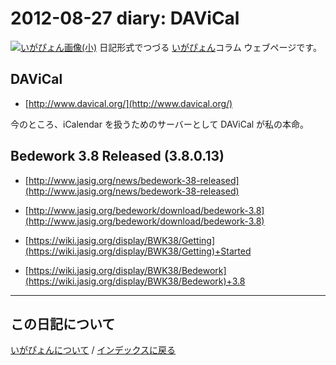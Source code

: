 2012-08-27 diary: DAViCal
=====================================================================================================
[![いがぴょん画像(小)](https://igapyon.github.io/diary/images/iga200306s.jpg "いがぴょん")](https://igapyon.github.io/diary/memo/memoigapyon.html) 日記形式でつづる [いがぴょん](https://igapyon.github.io/diary/memo/memoigapyon.html)コラム ウェブページです。

## DAViCal


* [http://www.davical.org/](http://www.davical.org/)

今のところ、iCalendar を扱うためのサーバーとして DAViCal が私の本命。


## Bedework 3.8 Released (3.8.0.13)


* [http://www.jasig.org/news/bedework-38-released](http://www.jasig.org/news/bedework-38-released)
* [http://www.jasig.org/bedework/download/bedework-3.8](http://www.jasig.org/bedework/download/bedework-3.8)



* [https://wiki.jasig.org/display/BWK38/Getting](https://wiki.jasig.org/display/BWK38/Getting)+Started



* [https://wiki.jasig.org/display/BWK38/Bedework](https://wiki.jasig.org/display/BWK38/Bedework)+3.8





----------------------------------------------------------------------------------------------------

## この日記について
[いがぴょんについて](https://igapyon.github.io/diary/memo/memoigapyon.html) / [インデックスに戻る](https://igapyon.github.io/diary/idxall.html)
